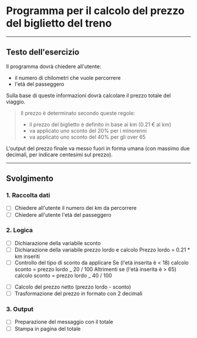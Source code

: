 # Programma per il calcolo del prezzo del biglietto del treno

---

## Testo dell'esercizio

Il programma dovrà chiedere all'utente:

- il numero di chilometri che vuole percorrere
- l'età del passeggero

Sulla base di queste informazioni dovrà calcolare il prezzo totale del viaggio.

> Il prezzo è determinato secondo queste regole:
>
> - il prezzo del biglietto è definito in base ai km (0.21 € al km)
> - va applicato uno sconto del 20% per i minorenni
> - va applicato uno sconto del 40% per gli over 65

L'output del prezzo finale va messo fuori in forma umana (con massimo due decimali, per indicare centesimi sul prezzo).

---

## Svolgimento

### 1. Raccolta dati

- [ ] Chiedere all'utente il numero dei km da percorrere
- [ ] Chiedere all'utente l'età del passeggero

### 2. Logica

- [ ] Dichiarazione della variabile sconto
- [ ] Dichiarazione della variabile prezzo lordo e calcolo
      Prezzo lordo = 0.21 \* km inseriti
- [ ] Controllo del tipo di sconto da applicare
    Se (l'età inserita è < 18)
    calcolo sconto = prezzo lordo _ 20 / 100
    Altrimenti se (l'età inserita è > 65)
    calcolo sconto = prezzo lordo _ 40 / 100
<!-- Altrimenti
    calcolo sconto = prezzo lordo * 0 / 100 -->
- [ ] Calcolo del prezzo netto (prezzo lordo - sconto)
- [ ] Trasformazione del prezzo in formato con 2 decimali

### 3. Output

- [ ] Preparazione del messaggio con il totale
- [ ] Stampa in pagina del totale
